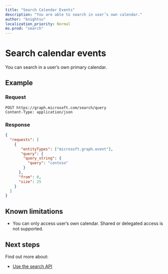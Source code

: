 ```yaml
---
title: "Search Calendar Events"
description: "You are able to search in user’s own calendar."
author: "knightsu"
localization_priority: Normal
ms.prod: "search"
---
```


# Search calendar events

You can search in a user’s own primary calendar.

## Example

### Request

```HTTP
POST https://graph.microsoft.com/search/query
Content-Type: application/json
```

### Response

```json
{
  "requests": [
    {
       "entityTypes": ["microsoft.graph.event"],
       "query": {
        "query_string": {
          "query": "contoso"
        }
      },
      "from": 0,
      "size": 25
    }
  ]
}
```

## Known limitations

- You can only access user’s own calendar. Shared or delegated access is not supported.

## Next steps

Find out more about:

- [Use the search API](/graph/api/resources/search-api-overview?view=graph-rest-beta)